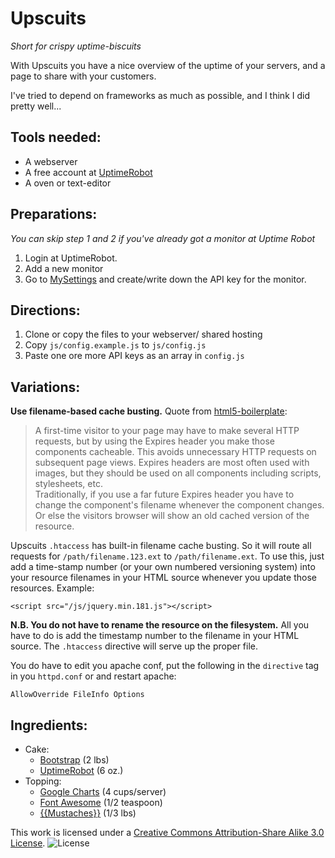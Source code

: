 Upscuits 
===============
_Short for crispy uptime-biscuits_

With Upscuits you have a nice overview of the uptime of your servers, and a page to share with your customers.

I've tried to depend on frameworks as much as possible, and I think I did pretty well...


Tools needed:
---------------
* A webserver
* A free account at [UptimeRobot](http://uptimerobot.com)
* A oven or text-editor


Preparations:
---------------
_You can skip step 1 and 2 if you've already got a monitor at Uptime Robot_

1. Login at UptimeRobot.
2. Add a new monitor
3. Go to [MySettings](http://www.uptimerobot.com/mySettings.asp) and create/write down the API key for the monitor.


Directions:
---------------
1. Clone or copy the files to your webserver/ shared hosting
2. Copy `js/config.example.js` to `js/config.js`
3. Paste one ore more API keys as an array in `config.js`


Variations:
---------------

__Use filename-based cache busting.__ Quote from [html5-boilerplate](https://github.com/h5bp/html5-boilerplate/blob/master/doc/htaccess.md#cache-busting):

> A first-time visitor to your page may have to make several HTTP requests, but by using the Expires header you make those components cacheable. This avoids unnecessary HTTP requests on subsequent page views. Expires headers are most often used with images, but they should be used on all components including scripts, stylesheets, etc.  
> Traditionally, if you use a far future Expires header you have to change the component's filename whenever the component changes. Or else the visitors browser will show an old cached version of the resource.

Upscuits `.htaccess` has built-in filename cache busting. So it will route all requests for `/path/filename.123.ext` to `/path/filename.ext`. To use this, just add a time-stamp number (or your own numbered versioning system) into your resource filenames in your HTML source whenever you update those resources. Example:

`<script src="/js/jquery.min.181.js"></script>`
 
__N.B. You do not have to rename the resource on the filesystem.__ All you have to do is add the timestamp number to the filename in your HTML source. The `.htaccess` directive will serve up the proper file.

You do have to edit you apache conf, put the following in the `directive` tag in you `httpd.conf` or  and restart apache:

`AllowOverride FileInfo Options`



Ingredients:
---------------
* Cake:
	* [Bootstrap](http://twitter.github.com/bootstrap/) (2 lbs)
	* [UptimeRobot](http://www.uptimerobot.com) (6 oz.)
* Topping:
	* [Google Charts](https://developers.google.com/chart) (4 cups/server)
	* [Font Awesome](http://fortawesome.github.com/Font-Awesome/) (1/2 teaspoon)
	* [{{Mustaches}}](https://github.com/janl/mustache.js/) (1/3 lbs)


This work is licensed under a [Creative Commons Attribution-Share Alike 3.0 License](http://creativecommons.org/licenses/by-sa/3.0/).
![License](http://i.creativecommons.org/l/by-sa/3.0/nl/88x31.png "Licence")


